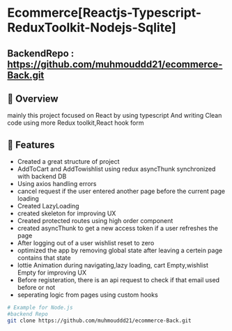 # Ecommerce[Reactjs-Typescript-ReduxToolkit-Nodejs-Sqlite]

## BackendRepo : https://github.com/muhmouddd21/ecommerce-Back.git

## 📖 Overview
mainly this project focused on React by using typescript And writing Clean code
using more Redux toolkit,React hook form 

## 🚀 Features
   
- Created a great structure of project
- AddToCart and AddTowishlist using redux asyncThunk synchronized with backend DB
- Using axios handling errors
- cancel request if the user entered another page before the current page loading
- Created LazyLoading
- created skeleton for improving UX
- Created protected routes using high order component
- created asyncThunk to get a new access token if a user refreshes the page
- After logging out of a user wishlist reset to zero
- optimized the app by removing global state after leaving a certein page contains that state
- lottie Animation during navigating,lazy loading, cart Empty,wishlist Empty for improving UX
- Before registeration, there is an api request to check if that email used before or not
- seperating logic from pages using custom hooks 

```bash
# Example for Node.js
#backend Repo
git clone https://github.com/muhmouddd21/ecommerce-Back.git

```

